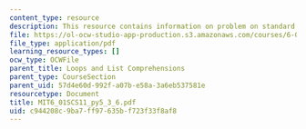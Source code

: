 ```yaml
---
content_type: resource
description: This resource contains information on problem on standard deviation.
file: https://ol-ocw-studio-app-production.s3.amazonaws.com/courses/6-01sc-introduction-to-electrical-engineering-and-computer-science-i-spring-2011/c944208c9ba7ff97635bf723f33f8af8_MIT6_01SCS11_py5_3_6.pdf
file_type: application/pdf
learning_resource_types: []
ocw_type: OCWFile
parent_title: Loops and List Comprehensions
parent_type: CourseSection
parent_uid: 57d4e60d-992f-a07b-e58a-3a6eb537581e
resourcetype: Document
title: MIT6_01SCS11_py5_3_6.pdf
uid: c944208c-9ba7-ff97-635b-f723f33f8af8
---
```

